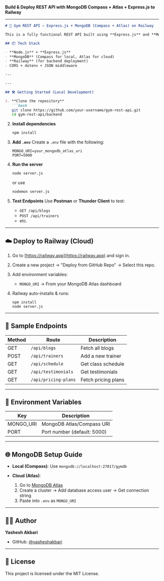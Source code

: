 **Build & Deploy REST API with MongoDB Compass + Atlas + Express.js to Railway**

---

```markdown
# 🚀 Gym REST API — Express.js + MongoDB (Compass + Atlas) on Railway

This is a fully functional REST API built using **Express.js** and **MongoDB**, supporting both local development (via MongoDB Compass) and cloud deployment (via MongoDB Atlas and Railway).

## 📦 Tech Stack

- **Node.js** + **Express.js**
- **MongoDB** (Compass for local, Atlas for cloud)
- **Railway** (for backend deployment)
- CORS + dotenv + JSON middleware

---

---

## 🛠️ Getting Started (Local Development)

1. **Clone the repository**
   ```bash
   git clone https://github.com/your-username/gym-rest-api.git
   cd gym-rest-api/backend
````

2. **Install dependencies**

   ```bash
   npm install
   ```

3. **Add `.env`**
   Create a `.env` file with the following:

   ```env
   MONGO_URI=your_mongodb_atlas_uri
   PORT=5000
   ```

4. **Run the server**

   ```bash
   node server.js
   ```

   or use

   ```bash
   nodemon server.js
   ```

5. **Test Endpoints**
   Use **Postman** or **Thunder Client** to test:

   * `GET /api/blogs`
   * `POST /api/trainers`
   * etc.

---

## ☁️ Deploy to Railway (Cloud)

1. Go to [https://railway.app](https://railway.app) and sign in.

2. Create a new project → "Deploy from GitHub Repo" → Select this repo.

3. Add environment variables:

   * `MONGO_URI` → From your MongoDB Atlas dashboard

4. Railway auto-installs & runs:

   ```
   npm install
   node server.js
   ```
---

## 🧪 Sample Endpoints

| Method | Route                | Description         |
| ------ | -------------------- | ------------------- |
| GET    | `/api/blogs`         | Fetch all blogs     |
| POST   | `/api/trainers`      | Add a new trainer   |
| GET    | `/api/schedule`      | Get class schedule  |
| GET    | `/api/testimonials`  | Get testimonials    |
| GET    | `/api/pricing-plans` | Fetch pricing plans |

---

## 🔐 Environment Variables

| Key        | Description                 |
| ---------- | --------------------------- |
| MONGO\_URI | MongoDB Atlas/Compass URI   |
| PORT       | Port number (default: 5000) |

---

## 🌐 MongoDB Setup Guide

* **Local (Compass)**: Use `mongodb://localhost:27017/gymdb`
* **Cloud (Atlas)**:

  1. Go to [MongoDB Atlas](https://www.mongodb.com/cloud/atlas)
  2. Create a cluster → Add database access user → Get connection string
  3. Paste into `.env` as `MONGO_URI`

---

## 👨‍💻 Author

**Yashesh Akbari**

* GitHub: [@yasheshakbari](https://github.com/yasheshakbari)

---

## 📄 License

This project is licensed under the MIT License.
